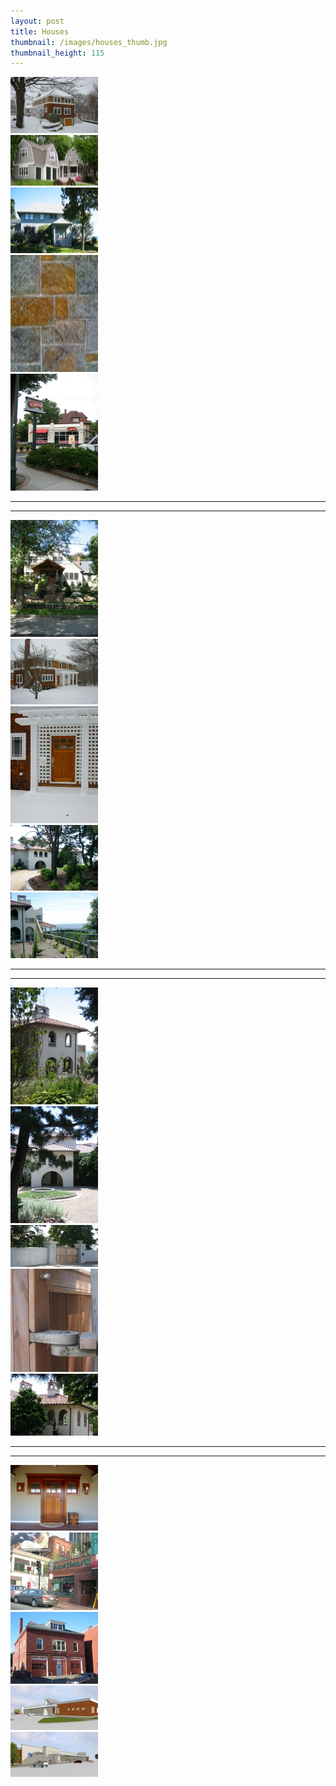 ```yaml
---
layout: post
title: Houses
thumbnail: /images/houses_thumb.jpg
thumbnail_height: 115
---
```


<div class="span-4 append-1"><a class="fancybox" data-fancybox-group="group" href="/images/portfolio/houses/20.jpg"><img height="90" alt="Houses" width="140" class="top left item" src="/images/portfolio/houses/20t.jpg"></a></div>
<div class="span-4 append-1"><a class="fancybox" data-fancybox-group="group" href="/images/portfolio/houses/1.jpg"><img height="81" alt="Houses" width="140" class="top left item" src="/images/portfolio/houses/1t.jpg"></a></div>
<div class="span-4 append-1"><a class="fancybox" data-fancybox-group="group" href="/images/portfolio/houses/2.jpg"><img height="105" alt="Houses" width="140" class="top left item" src="/images/portfolio/houses/2t.jpg"></a></div>
<div class="span-4 append-1"><a class="fancybox" data-fancybox-group="group" href="/images/portfolio/houses/3.jpg"><img height="187" alt="Houses" width="140" class="top left item" src="/images/portfolio/houses/3t.jpg"></a></div>
<div class="span-4 last"><a class="fancybox" data-fancybox-group="group" href="/images/portfolio/houses/4.jpg"><img height="187" alt="Houses" width="140" class="top left item" src="/images/portfolio/houses/4t.jpg"></a></div>

<hr class="space" />
<hr class="space" />

<div class="span-4 append-1"><a class="fancybox" data-fancybox-group="group" href="/images/portfolio/houses/5.jpg"><img height="187" alt="Houses" width="140" class="top left item" src="/images/portfolio/houses/5t.jpg"></a></div>
<div class="span-4 append-1"><a class="fancybox" data-fancybox-group="group" href="/images/portfolio/houses/6.jpg"><img height="105" alt="Houses" width="140" class="top left item" src="/images/portfolio/houses/6t.jpg"></a></div>
<div class="span-4 append-1"><a class="fancybox" data-fancybox-group="group" href="/images/portfolio/houses/7.jpg"><img height="187" alt="Houses" width="140" class="top left item" src="/images/portfolio/houses/7t.jpg"></a></div>
<div class="span-4 append-1"><a class="fancybox" data-fancybox-group="group" href="/images/portfolio/houses/8.jpg"><img height="105" alt="Houses" width="140" class="top left item" src="/images/portfolio/houses/8t.jpg"></a></div>
<div class="span-4 last"><a class="fancybox" data-fancybox-group="group" href="/images/portfolio/houses/9.jpg"><img height="105" alt="Houses" width="140" class="top left item" src="/images/portfolio/houses/9t.jpg"></a></div>

<hr class="space" />
<hr class="space" />

<div class="span-4 append-1"><a class="fancybox" data-fancybox-group="group" href="/images/portfolio/houses/10.jpg"><img height="187" alt="Houses" width="140" class="top left item" src="/images/portfolio/houses/10t.jpg"></a></div>
<div class="span-4 append-1"><a class="fancybox" data-fancybox-group="group" href="/images/portfolio/houses/11.jpg"><img height="187" alt="Houses" width="140" class="top left item" src="/images/portfolio/houses/11t.jpg"></a></div>
<div class="span-4 append-1"><a class="fancybox" data-fancybox-group="group" href="/images/portfolio/houses/12.jpg"><img height="67" alt="Houses" width="140" class="top left item" src="/images/portfolio/houses/12t.jpg"></a></div>
<div class="span-4 append-1"><a class="fancybox" data-fancybox-group="group" href="/images/portfolio/houses/13.jpg"><img height="165" alt="Houses" width="140" class="top left item" src="/images/portfolio/houses/13t.jpg"></a></div>
<div class="span-4 last"><a class="fancybox" data-fancybox-group="group" href="/images/portfolio/houses/14.jpg"><img height="99" alt="Houses" width="140" class="top left item" src="/images/portfolio/houses/14t.jpg"></a></div>

<hr class="space" />
<hr class="space" />

<div class="span-4 append-1"><a class="fancybox" data-fancybox-group="group" href="/images/portfolio/houses/15.jpg"><img height="105" alt="Houses" width="140" class="top left item" src="/images/portfolio/houses/15t.jpg"></a></div>
<div class="span-4 append-1"><a class="fancybox" data-fancybox-group="group" href="/images/portfolio/houses/16.jpg"><img height="124" alt="Houses" width="140" class="top left item" src="/images/portfolio/houses/16t.jpg"></a></div>
<div class="span-4 append-1"><a class="fancybox" data-fancybox-group="group" href="/images/portfolio/houses/17.jpg"><img height="115" alt="Houses" width="140" class="top left item" src="/images/portfolio/houses/17t.jpg"></a></div>
<div class="span-4 append-1"><a class="fancybox" data-fancybox-group="group" href="/images/portfolio/houses/18.jpg"><img height="71" alt="Houses" width="140" class="top left item" src="/images/portfolio/houses/18t.jpg"></a></div>
<div class="span-4 last"><a class="fancybox" data-fancybox-group="group" href="/images/portfolio/houses/19.jpg"><img height="72" alt="Houses" width="140" class="top left item" src="/images/portfolio/houses/19t.jpg"></a></div>

